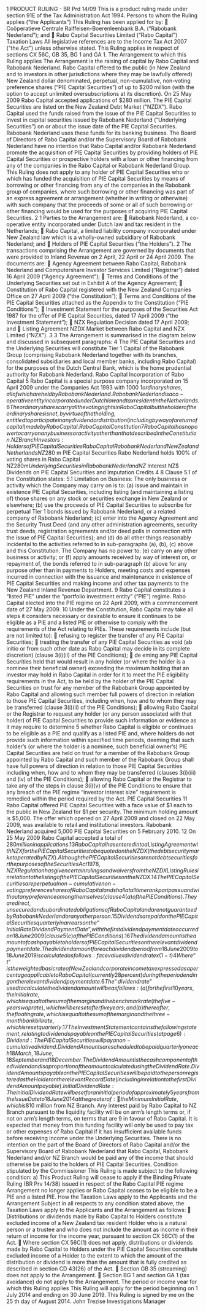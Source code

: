 1 PRODUCT RULING - BR Prd 14/09 This is a product ruling made under section 91E of the Tax Administration Act 1994. Persons to whom the Ruling applies (“the Applicants”) This Ruling has been applied for by:  Coöperatieve Centrale Raiffeisen-Boerenleenbank B.A. (“Rabobank Nederland”); and  Rabo Capital Securities Limited (“Rabo Capital”) Taxation Laws All legislative references are to the Income Tax Act 2007 (“the Act”) unless otherwise stated. This Ruling applies in respect of sections CX 56C, GB 35, BG 1 and GA 1. The Arrangement to which this Ruling applies The Arrangement is the raising of capital by Rabo Capital and Rabobank Nederland. Rabo Capital offered to the public (in New Zealand and to investors in other jurisdictions where they may be lawfully offered) New Zealand dollar denominated, perpetual, non-cumulative, non-voting preference shares (“PIE Capital Securities”) of up to $200 million (with the option to accept unlimited oversubscriptions at its discretion). On 25 May 2009 Rabo Capital accepted applications of $280 million. The PIE Capital Securities are listed on the New Zealand Debt Market (“NZDX”). Rabo Capital used the funds raised from the issue of the PIE Capital Securities to invest in capital securities issued by Rabobank Nederland (“Underlying Securities”) on or about the issue date of the PIE Capital Securities. Rabobank Nederland uses these funds for its banking business. The Board of Directors of Rabo Capital and/or the Supervisory Board of Rabobank Nederland have no intention that Rabo Capital and/or Rabobank Nederland promote the acquisition of PIE Capital Securities by providing holders of PIE Capital Securities or prospective holders with a loan or other financing from any of the companies in the Rabo Capital or Rabobank Nederland Group. This Ruling does not apply to any holder of PIE Capital Securities who or which has funded the acquisition of PIE Capital Securities by means of borrowing or other financing from any of the companies in the Rabobank group of companies, where such borrowing or other financing was part of an express agreement or arrangement (whether in writing or otherwise) with such company that the proceeds of some or all of such borrowing or other financing would be used for the purposes of acquiring PIE Capital Securities. 2 1 Parties to the Arrangement are:  Rabobank Nederland, a co-operative entity incorporated under Dutch law and tax resident in the Netherlands;  Rabo Capital, a limited liability company incorporated under New Zealand law which is a wholly-owned subsidiary of Rabobank Nederland; and  Holders of PIE Capital Securities (“the Holders”). 2 The transactions comprising the Arrangement are governed by documents that were provided to Inland Revenue on 2 April, 22 April or 24 April 2009. The documents are:  Agency Agreement between Rabo Capital, Rabobank Nederland and Computershare Investor Services Limited (“Registrar”) dated 16 April 2009 (“Agency Agreement”);  Terms and Conditions of the Underlying Securities set out in Exhibit A of the Agency Agreement;  Constitution of Rabo Capital registered with the New Zealand Companies Office on 27 April 2009 (“the Constitution”);  Terms and Conditions of the PIE Capital Securities attached as the Appendix to the Constitution (“PIE Conditions”);  Investment Statement for the purposes of the Securities Act 1987 for the offer of PIE Capital Securities, dated 17 April 2009 (“the Investment Statement”);  NZX Regulation Decision dated 17 April 2009; and  Listing Agreement NZDX Market between Rabo Capital and NZX Limited (“NZX”). 3 3 The Arrangement is summarised in the diagram below and discussed in subsequent paragraphs: 4 The PIE Capital Securities and the Underlying Securities will constitute Tier 1 Capital of the Rabobank Group (comprising Rabobank Nederland together with its branches, consolidated subsidiaries and local member banks, including Rabo Capital) for the purposes of the Dutch Central Bank, which is the home prudential authority for Rabobank Nederland. Rabo Capital Incorporation of Rabo Capital 5 Rabo Capital is a special purpose company incorporated on 15 April 2009 under the Companies Act 1993 with 1000 $1 ordinary shares, all of which are held by Rabobank Nederland. Rabobank Nederland is a co-operative entity incorporated under Dutch law and tax resident in the Netherlands. 6 The ordinary shares carry all the voting rights in Rabo Capital but the holder of the ordinary shares is not, by virtue of that holding, entitled to participate in any dividend or distribution (including by way of a return of capital) made by Rabo Capital. Rabo Capital Constitution 7 Rabo Capital has no power to carry on any business or activity other than that described in the Constitution. NZ Branch Investors: Holders of PIE Capital Securities Rabo Capital Rabobank Nederland New Zealand Netherlands NZ$280 m PIE Capital Securities Rabo Nederland holds 100% of voting shares in Rabo Capital NZ$280 m Underlying Securities in Rabobank Nederland NZ$ Interest NZ$ Dividends on PIE Capital Securities and Imputation Credits 4 8 Clause 5.1 of the Constitution states: 5.1 Limitation on Business: The only business or activity which the Company may carry on is to: (a) issue and maintain in existence PIE Capital Securities, including listing (and maintaining a listing of) those shares on any stock or securities exchange in New Zealand or elsewhere; (b) use the proceeds of PIE Capital Securities to subscribe for perpetual Tier 1 bonds issued by Rabobank Nederland, or a related company of Rabobank Nederland; (c) enter into the Agency Agreement and the Security Trust Deed (and any other administration agreements, security trust deeds, registration agreements and/or deed polls in connection with the issue of PIE Capital Securities); and (d) do all other things reasonably incidental to the activities referred to in sub-paragraphs (a), (b), (c) above and this Constitution. The Company has no power to: (e) carry on any other business or activity; or (f) apply amounts received by way of interest on, or repayment of, the bonds referred to in sub-paragraph (b) above for any purpose other than in payments to Holders, meeting costs and expenses incurred in connection with the issuance and maintenance in existence of PIE Capital Securities and making income and other tax payments to the New Zealand Inland Revenue Department. 9 Rabo Capital constitutes a “listed PIE” under the “portfolio investment entity” (“PIE”) regime. Rabo Capital elected into the PIE regime on 22 April 2009, with a commencement date of 27 May 2009. 10 Under the Constitution, Rabo Capital may take all steps it considers necessary or desirable to ensure it continues to be eligible as a PIE and a listed PIE or otherwise to comply with the requirements of the Act relating to PIEs. These requirements include (but are not limited to):  refusing to register the transfer of any PIE Capital Securities;  treating the transfer of any PIE Capital Securities as void (ab initio or from such other date as Rabo Capital may decide in its complete discretion) (clause 3(i)(ii) of the PIE Conditions);  de eming any PIE Capital Securities held that would result in any holder (or where the holder is a nominee their beneficial owner) exceeding the maximum holding that an investor may hold in Rabo Capital in order for it to meet the PIE eligibility requirements in the Act, to be held by the holder of the PIE Capital Securities on trust for any member of the Rabobank Group appointed by Rabo Capital and allowing such member full powers of direction in relation to those PIE Capital Securities, including when, how and to whom they may be transferred (clause 3(i)(ii) of the PIE Conditions);  allowing Rabo Capital or the Registrar to request any holder (or any person associated with that holder) of PIE Capital Securities to provide such information or evidence as it may require to determine 5 whether Rabo Capital is eligible or continues to be eligible as a PIE and qualify as a listed PIE and, where holders do not provide such information within specified time periods, deeming that such holder’s (or where the holder is a nominee, such beneficial owner’s) PIE Capital Securities are held on trust for a member of the Rabobank Group appointed by Rabo Capital and such member of the Rabobank Group shall have full powers of direction in relation to those PIE Capital Securities including when, how and to whom they may be transferred (clauses 3(i)(iii) and (iv) of the PIE Conditions);  allowing Rabo Capital or the Registrar to take any of the steps in clause 3(i)(v) of the PIE Conditions to ensure that any breach of the PIE regime “investor interest size” requirement is remedied within the period required by the Act. PIE Capital Securities 11 Rabo Capital offered PIE Capital Securities with a face value of $1 each to the public in New Zealand for $1 per security. The minimum holding amount is $5,000. The offer which opened on 27 April 2009 and closed on 22 May 2009, was available to retail and institutional investors. Rabobank Nederland acquired 5,000 PIE Capital Securities on 5 February 2010. 12 On 25 May 2009 Rabo Capital accepted a total of $280 million in applications. 13 Rabo Capital has entered into a Listing Agreement with NZX for the PIE Capital Securities to be quoted on the NZDX (the debt security market operated by NZX). Although the PIE Capital Securities are not debt securities for the purposes of the Securities Act 1978, NZX Regulation has given certain rulings and waivers from the NZDX Listing Rules in relation to the listing of the PIE Capital Securities on the NZDX. 14 The PIE Capital Securities are perpetual non-cumulative non-voting preference shares of Rabo Capital and shall at all time rank pari passu and without any preference among themselves (clause 4(a) of the PIE Conditions). They are direct, unsecured and subordinated obligations of Rabo Capital and are not guaranteed by Rabobank Nederland or any other person. 15 Dividends are paid on the PIE Capital Securities quarterly in arrears on the “Initial Rate Dividend Payment Date”, with the first dividend payment date occurred on 18 June 2009 (clause 5(c) of the PIE Conditions). 16 The dividend amount is the amount of cash payable to holders of PIE Capital Securities on the relevant dividend payment date. The dividend amount for each dividend period from 18 June 2009 to 18 June 2019 is calculated as follows: face value x dividend rate x (1-t) 4 Where “t” is the weighted basic rate of New Zealand corporate income tax expressed as a percentage applicable to Rabo Capital (currently 28 percent) during the period ending on the relevant dividend payment date. 6 The “dividend rate” used to calculate the dividend amount will be as follows: (a) for the first 10 years, the initial rate, which is equal to the sum of the margin and the benchmark rate (the five-year swap rate), which will be reset after five years; and (b) thereafter, the floating rate, which is equal to the sum of the margin and the three-month bank bill rate, which is reset quarterly. 17 The Investment Statement contains the following statement, relating to dividends payable on the PIE Capital Securities (at page 6): Dividend: The PIE Capital Securities will pay a non-cumulative dividend. Dividend Amounts are scheduled to be paid quarterly on each 18 March, 18 June, 18 September and 18 December. The Dividend Amount is the cash component of the dividend and is a proportion of the amount calculated using the Dividend Rate. Dividend Amounts payable on the PIE Capital Securities will be paid to the person registered as the Holder on the relevant Record Date (including in relation to the first Dividend Amount payable). Initial Dividend Rate: The initial Dividend Rate will be set for an initial period of approximately 5 years from the Issue Date to 18 June 2014 at the greater of:  the Minimum Initial Rate, which is 8% per annum; and  the Benchmark Rate on 25 May 2009 plus the Margin. Dividend Rate reset: The Dividend Rate will be reset for a further 5 years on 18 June 2014 at the prevailing Benchmark Rate plus the Margin. From 18 June 2019 the Dividend Rate will reset quarterly, at the 90 day bank bill rate plus the Margin. 18 On 25 May 2009 the dividend rate for the period until 18 June 2014, incorporating the margin (which has been set at 3.75 percent per annum) and the swap rate, was set at 8.7864 percent per annum. 19 On 19 June 2014 the dividend rate for the period until 17 June 2019, incorporating the margin (which has been set at 3.75% per annum) and the swap rate was set at 8.3425 percent per annum. 20 Rabo Capital attaches imputation credits to distributions made to holders of PIE Capital Securities to the maximum extent permitted by the imputation credits available. At the current corporate income tax rate of 28 percent, this would be a maximum of 28/72 of the dividend amount. The Investment Statement contains the following statement (at page 11) – note that the corporate tax rate was 30 percent in 2009: Imputation Credits The Issuer will attach imputation credits to Dividend Amounts to the extent permitted by the imputation credits that the directors of the Issuer determine are available. It is expected that dividends will have imputation credits fully attached to a Dividend Amount (30/70th of the Dividend Amount assuming a corporate tax rate of 30%). If the Issuer does not fully impute a Dividend Amount, this may trigger an Exchange Event and the PIE Capital Securities 7 may, at the Issuer's option, exchange into the Underlying Securities issued by Rabobank Nederland or be redeemed. Alternatively, the Issuer may, at its discretion, put in place an arrangement to reimburse Holders who are adversely affected by the dividends not being fully imputed. Underlying Securities 21 Rabo Capital used the funds raised from the issue of PIE Capital Securities to invest in Underlying Securities issued by Rabobank Nederland on or about the issue date of the PIE Capital Securities. The Underlying Securities are interest-bearing, unsecured, perpetual, non-cumulative subordinated bonds. The principal amount of the Underlying Securities is equal to the subscription amount of the PIE Capital Securities. The Underlying Securities will have terms conforming substantially to the terms of the PIE Capital Securities. However, the Underlying Securities constitute bonds paying interest rather than shares paying imputed dividends. The Underlying Securities will be the only material asset of Rabo Capital and at least 90 percent of the income Rabo Capital will derive from interest from its investment in the Underlying Securities. 22 Rabobank Nederland uses the funds raised from the issue of Underlying Securities for its banking business. The funds are not being raised specifically for the purposes of Rabobank Nederland’s New Zealand branch (“NZ Branch”), although Rabobank Nederland may “on-lend” some of the funds raised to NZ Branch. 23 Interest received by Rabo Capital on the Underlying Securities will constitute assessable income for Rabo Capital. 24 Rabo Capital will receive credits in its imputation account for New Zealand tax paid. Termination of Arrangement 25 The PIE Capital Securities are perpetual securities that have no scheduled repayment date, but the PIE Capital Securities will be redeemed in the following circumstances (among others). The circumstances are set out in clause 8 of the PIE Conditions and are: (a) if Rabo Capital exercises the option contained in clause 8(c) of the PIE Conditions on the “First Call Date” which is specified as being 18 June 2019 or on any dividend payment date thereafter; (b) if, as a result of a Netherlands tax law change, there is more than an insubstantial risk that additional amounts are payable under the Underlying Securities or interest payable on the Underlying Securities would not be deductible to Rabobank Nederland for Netherlands tax purposes and Rabo Capital elects to redeem the PIE Capital Securities; (c) if the Dutch Central Bank notifies Rabo Capital that the PIE Capital Securities may not be included in consolidated Tier 1 Capital of the Rabobank Group and Rabo Capital elects to redeem the PIE Capital Securities; (d) where the Underlying Securities are redeemed; or 8 (e) on the occurrence of certain “Exchange Events” the PIE Capital Securities may be, at the option of Rabo Capital either cancelled and exchanged for Underlying Securities with a face value equal to the face value of the PIE Capital Securities or redeemed. The types of circumstances that would constitute an “Exchange Event” are described in the “Definitions” section of the PIE Conditions and summarised in the Investment Statement as follows (at page 12): Exchange Events On the occurrence of certain events (each an “Exchange Event”) the PIE Capital Securities may, at the option of the Issuer, exchange into the Underlying Securities issued by Rabobank Nederland or be redeemed. The Exchange Events are: (a) if the Dutch Central Bank requires that all PIE Capital Securities must be issued directly by Rabobank Nederland; or (b) an Insolvency Event in relation to the Issuer or Rabobank Nederland; or (c) a default by the Issuer for more than 30 days in the payment of Dividend Amounts or Redemption Amounts (other than relating to an administrative error) in respect of any of the PIE Capital Securities; or (d) any of the following events that the Issuer determines in its absolute discretion is an Exchange Event; (i) an Increased Costs Event; or (ii) any Tax Law Change which has or is expected to have the effect that the anticipated tax outcomes for the Issuer or for Holders as at the Issue Date are adversely affected (as determined by the Issuer); or (iii) the Issuer does not impute a Dividend Amount at the maximum imputation ratio under the Tax Act and an arrangement is not in place, or in the Issuer's opinion is not expected to be in place, within 90 Business Days of the relevant Dividend Payment Date to fully reimburse Holders who are adversely affected; or (iv) the New Zealand Inland Revenue Department has indicated that it will not provide or renew a satisfactory binding ruling or rulings (as determined by the Issuer) confirming the anticipated tax implications of the transaction for the Issuer and the Holders. Upon the occurrence of an Exchange Event, Holders of the PIE Capital Securities may, at the option of the Issuer, receive Underlying Securities in a principal amount equal to the Redemption Amount of each Holder's PIE Capital Securities at the relevant time or have their PIE Capital Securities redeemed. Prior to the distribution to Holders of the Underlying Securities or redemption, any Outstanding Amounts and any surplus amounts (after accounting for the Outstanding Amounts and the distribution of the Underlying Securities) held by the Issuer will be paid out pro rata to Holders. Administration Costs 26 Rabo Capital pays Rabobank Nederland an administration fee for administration services provided by Rabobank Nederland. The administration does exceed an arm’s length amount. 27 The New Zealand branch of Rabobank Nederland (“NZ Branch”) provided a liquidity facility to Rabo Capital pursuant to which Rabo Capital may request advances of up to NZ$10 million from NZ Branch. Any interest paid by Rabo Capital to NZ Branch pursuant to the liquidity facility will be on arm’s length terms or, if not on arm’s length terms, on terms that are 9 in favour of Rabo Capital. It is expected that money from this funding facility will only be used to pay tax or other expenses of Rabo Capital if it has insufficient available funds before receiving income under the Underlying Securities. There is no intention on the part of the Board of Directors of Rabo Capital and/or the Supervisory Board of Rabobank Nederland that Rabo Capital, Rabobank Nederland and/or NZ Branch would be paid any of the income that should otherwise be paid to the holders of PIE Capital Securities. Condition stipulated by the Commissioner This Ruling is made subject to the following condition: a) This Product Ruling will cease to apply if the Binding Private Ruling (BR Prv 14/38) issued in respect of the Rabo Capital PIE regime Arrangement no longer applies or Rabo Capital ceases to be eligible to be a PIE and a listed PIE. How the Taxation Laws apply to the Applicants and the Arrangement Subject in all respects to any condition stated above, the Taxation Laws apply to the Applicants and the Arrangement as follows:  Distributions or dividends made by Rabo Capital to Holders constitute excluded income of a New Zealand tax resident Holder who is a natural person or a trustee and who does not include the amount as income in their return of income for the income year, pursuant to section CX 56C(1) of the Act.  Where section CX 56C(1) does not apply, distributions or dividends made by Rabo Capital to Holders under the PIE Capital Securities constitute excluded income of a Holder to the extent to which the amount of the distribution or dividend is more than the amount that is fully credited as described in section CD 43(26) of the Act.  Section GB 35 (streaming) does not apply to the Arrangement.  Section BG 1 and section GA 1 (tax avoidance) do not apply to the Arrangement. The period or income year for which this Ruling applies This Ruling will apply for the period beginning on 1 July 2014 and ending on 30 June 2019. This Ruling is signed by me on the 25 th day of August 2014. John Trezise Investigations Manager